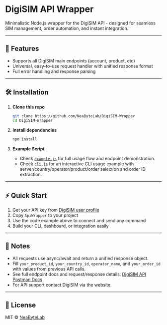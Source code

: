 # DigiSIM API Wrapper

Minimalistic Node.js wrapper for the DigiSIM API - designed for seamless SIM management, order automation, and instant integration. 

---

## 🚀 Features

* Supports all DigiSIM main endpoints (account, product, etc)
* Universal, easy-to-use request handler with unified response format
* Full error handling and response parsing

---

## 🛠️ Installation

1. **Clone this repo**
   ```sh
   git clone https://github.com/NeaByteLab/DigiSIM-Wrapper
   cd DigiSIM-Wrapper
   ```
2. **Install dependencies**
   ```sh
   npm install
   ```

3. **Example Script**
   * Check [`example.js`](./example.js) for full usage flow and endpoint demonstration.
   * Check [`cli.js`](./cli.js) for an interactive CLI usage example with server/country/operator/product/order selection and order ID extraction.

---

## ⚡ Quick Start

1. Get your API key from [DigiSIM user profile](https://digisim.co/panel/user-profile)
2. Copy `ApiWrapper` to your project
3. Use the code example above to connect and send any command
4. Build your CLI, dashboard, or integration easily

---

## 📝 Notes

* All requests use async/await and return a unified response object.
* Fill `your_product_id`, `your_country_id`, `operator_name`, and `your_order_id` with values from previous API calls.
* See full endpoint docs and request/response details: [DigiSIM API Postman Docs](https://www.postman.com/neabytelab/digisim-api-doc/overview)
* For API support contact DigiSIM via the website.

---

## 📌 License

MIT © [NeaByteLab](https://github.com/NeaByteLab)
